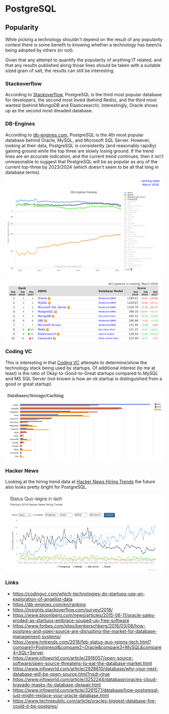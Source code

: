 # PostgreSQL

## Popularity

While picking a technology shouldn't depend on the result of any
popularity contest there is some benefit to knowing whether a
technology has been/is being adopted by others (or not).

Given that any attempt to quantify the popularity of anything IT
related, and that any results published along those lines should be
taken with a suitable sized grain of salt, the results can still be
interesting.

### Stackoverflow

According to
[Stackoverflow](https://insights.stackoverflow.com/survey/2018/),
PostgreSQL is the third most popular database for developers, the
second most loved (behind Redis), and the third most wanted (behind
MongoDB and Elasticsearch). Interestingly, Oracle shows up as the second
most dreaded database.

### DB-Engines

According to [db-engines.com](https://db-engines.com/en/ranking),
PostgreSQL is the 4th most popular database behind Oracle, MySQL, and
Microsoft SQL Server. However, looking at their data, PostgreSQL is
consistently (and reasonably rapidly) gaining ground while the top
three are slowly losing ground. If the trend lines are an accurate
indication, and the current trend continues, then it isn't unreasonable
to suggest that PostgreSQL will be as popular as any of the current
top-three by 2023/2024 (which doesn't seem to be all that long in
database terms).

![db-engines.com graph](db-engines_2018-03_graph.png)

![db-engines.com table](db-engines_2018-03_table.png)

### Coding VC

This is interesting in that [Coding
VC](https://codingvc.com/which-technologies-do-startups-use-an-exploration-of-angellist-data)
attempts to determine/show the technology stack being used by startups.
Of additional interest (to me at least) is the ratio of
Okay-to-Good-to-Great startups compared to MySQL and MS SQL Server (not
known is how an ok startup is distinguished from a good or great
startup).

![codingvc.com graph](codingvc_2014-08_graph.png)

### Hacker News

Looking at the hiring trend data at
[Hacker News Hiring Trends](https://www.hntrends.com/2018/feb-status-quo-reigns-tech.html?compare1=Postgresql&compare2=Oracle&compare3=MySQL&compare4=SQL+Server)
the future also looks pretty bright for PostgreSQL.

![hntrends.com graph](hntrends-2018-02.png)

### Links

 * https://codingvc.com/which-technologies-do-startups-use-an-exploration-of-angellist-data
 * https://db-engines.com/en/ranking
 * https://insights.stackoverflow.com/survey/2018/
 * https://www.bloomberg.com/news/articles/2015-06-11/oracle-sales-eroded-as-startups-embrace-souped-up-free-software
 * https://www.forbes.com/sites/benkerschberg/2016/03/08/how-postgres-and-open-source-are-disrupting-the-market-for-database-management-systems/
 * https://www.hntrends.com/2018/feb-status-quo-reigns-tech.html?compare1=Postgresql&compare2=Oracle&compare3=MySQL&compare4=SQL+Server
 * https://www.infoworld.com/article/2916057/open-source-software/open-source-threatens-to-eat-the-database-market.html
 * https://www.infoworld.com/article/2928610/database/why-your-next-database-will-be-open-source.html?nsdr=true
 * https://www.infoworld.com/article/3252244/database/oracles-cloud-bravado-masks-its-database-despair.html
 * https://www.infoworld.com/article/3261571/database/how-postgresql-just-might-replace-your-oracle-database.html
 * https://www.techrepublic.com/article/oracles-biggest-database-foe-could-it-be-postgres/
